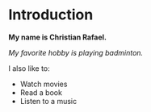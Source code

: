 # Introduction

 **My name is Christian Rafael.**
 
*My favorite hobby is playing badminton.*

I also like to:
- Watch movies
- Read a book
- Listen to a music
